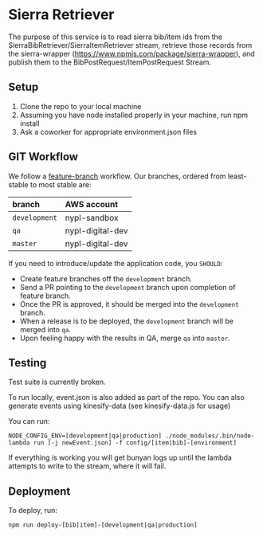 # Sierra Retriever

The purpose of this service is to read sierra bib/item ids from the SierraBibRetriever/SierraItemRetriever stream, retrieve those records from the sierra-wrapper (https://www.npmjs.com/package/sierra-wrapper), and publish them to the BibPostRequest/ItemPostRequest Stream.

## Setup

1. Clone the repo to your local machine
2. Assuming you have node installed properly in your machine, run npm install
3. Ask a coworker for appropriate environment.json files

## GIT Workflow

We follow a [feature-branch](https://www.atlassian.com/git/tutorials/comparing-workflows/feature-branch-workflow) workflow. Our branches, ordered from least-stable to most stable are:

| branch        | AWS account      |
|:--------------|:-----------------|
| `development` | nypl-sandbox     |
| `qa`          | nypl-digital-dev |
| `master`      | nypl-digital-dev |

If you need to introduce/update the application code, you `SHOULD`:

* Create feature branches off the `development` branch.
* Send a PR pointing to the `development` branch upon completion of feature branch.
* Once the PR is approved, it should be merged into the `development` branch.
* When a release is to be deployed, the `development` branch will be merged into `qa`.
* Upon feeling happy with the results in QA, merge `qa` into `master`.

## Testing

Test suite is currently broken.

To run locally, event.json is also added as part of the repo. You can also generate events
using kinesify-data (see kinesify-data.js for usage)

You can run:

```
NODE_CONFIG_ENV=[development|qa|production] ./node_modules/.bin/node-lambda run [-j newEvent.json] -f config/[item|bib]-[environment]
```

If everything is working you will get bunyan logs up until the lambda attempts to write to the stream, where it
will fail.


## Deployment

To deploy, run:

```
npm run deploy-[bib|item]-[development|qa|production]
```
